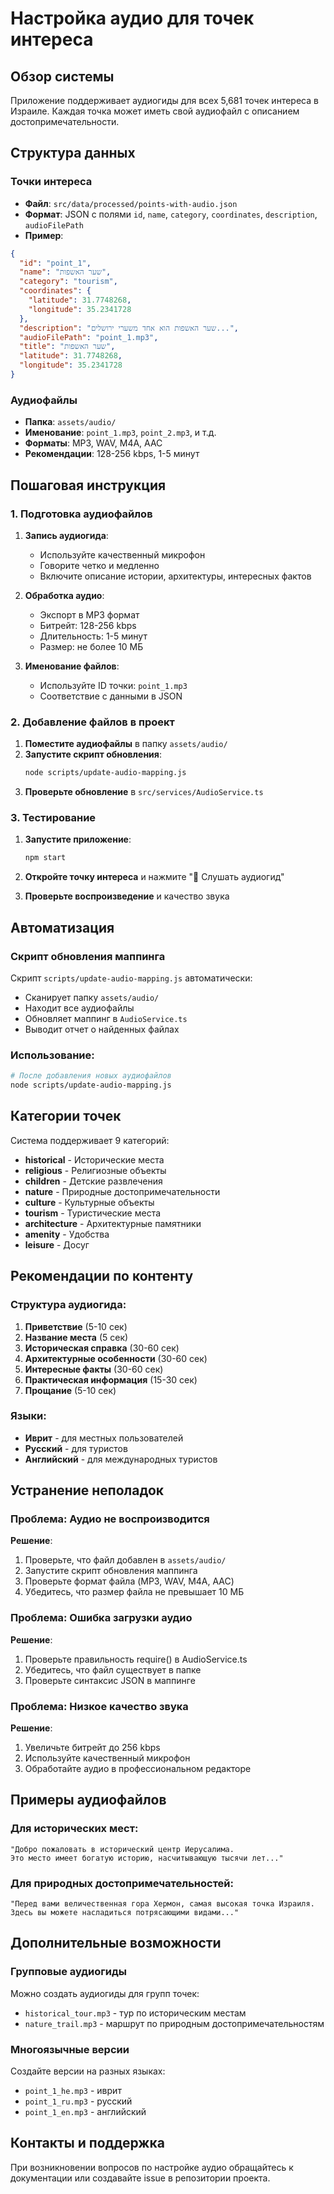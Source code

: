 # Настройка аудио для точек интереса

## Обзор системы

Приложение поддерживает аудиогиды для всех 5,681 точек интереса в Израиле. Каждая точка может иметь свой аудиофайл с описанием достопримечательности.

## Структура данных

### Точки интереса
- **Файл**: `src/data/processed/points-with-audio.json`
- **Формат**: JSON с полями `id`, `name`, `category`, `coordinates`, `description`, `audioFilePath`
- **Пример**:
```json
{
  "id": "point_1",
  "name": "שער האשפות",
  "category": "tourism",
  "coordinates": {
    "latitude": 31.7748268,
    "longitude": 35.2341728
  },
  "description": "שער האשפות הוא אחד משערי ירושלים...",
  "audioFilePath": "point_1.mp3",
  "title": "שער האשפות",
  "latitude": 31.7748268,
  "longitude": 35.2341728
}
```

### Аудиофайлы
- **Папка**: `assets/audio/`
- **Именование**: `point_1.mp3`, `point_2.mp3`, и т.д.
- **Форматы**: MP3, WAV, M4A, AAC
- **Рекомендации**: 128-256 kbps, 1-5 минут

## Пошаговая инструкция

### 1. Подготовка аудиофайлов

1. **Запись аудиогида**:
   - Используйте качественный микрофон
   - Говорите четко и медленно
   - Включите описание истории, архитектуры, интересных фактов

2. **Обработка аудио**:
   - Экспорт в MP3 формат
   - Битрейт: 128-256 kbps
   - Длительность: 1-5 минут
   - Размер: не более 10 МБ

3. **Именование файлов**:
   - Используйте ID точки: `point_1.mp3`
   - Соответствие с данными в JSON

### 2. Добавление файлов в проект

1. **Поместите аудиофайлы** в папку `assets/audio/`
2. **Запустите скрипт обновления**:
   ```bash
   node scripts/update-audio-mapping.js
   ```
3. **Проверьте обновление** в `src/services/AudioService.ts`

### 3. Тестирование

1. **Запустите приложение**:
   ```bash
   npm start
   ```

2. **Откройте точку интереса** и нажмите "🎵 Слушать аудиогид"

3. **Проверьте воспроизведение** и качество звука

## Автоматизация

### Скрипт обновления маппинга

Скрипт `scripts/update-audio-mapping.js` автоматически:
- Сканирует папку `assets/audio/`
- Находит все аудиофайлы
- Обновляет маппинг в `AudioService.ts`
- Выводит отчет о найденных файлах

### Использование:
```bash
# После добавления новых аудиофайлов
node scripts/update-audio-mapping.js
```

## Категории точек

Система поддерживает 9 категорий:
- **historical** - Исторические места
- **religious** - Религиозные объекты
- **children** - Детские развлечения
- **nature** - Природные достопримечательности
- **culture** - Культурные объекты
- **tourism** - Туристические места
- **architecture** - Архитектурные памятники
- **amenity** - Удобства
- **leisure** - Досуг

## Рекомендации по контенту

### Структура аудиогида:
1. **Приветствие** (5-10 сек)
2. **Название места** (5 сек)
3. **Историческая справка** (30-60 сек)
4. **Архитектурные особенности** (30-60 сек)
5. **Интересные факты** (30-60 сек)
6. **Практическая информация** (15-30 сек)
7. **Прощание** (5-10 сек)

### Языки:
- **Иврит** - для местных пользователей
- **Русский** - для туристов
- **Английский** - для международных туристов

## Устранение неполадок

### Проблема: Аудио не воспроизводится
**Решение**:
1. Проверьте, что файл добавлен в `assets/audio/`
2. Запустите скрипт обновления маппинга
3. Проверьте формат файла (MP3, WAV, M4A, AAC)
4. Убедитесь, что размер файла не превышает 10 МБ

### Проблема: Ошибка загрузки аудио
**Решение**:
1. Проверьте правильность require() в AudioService.ts
2. Убедитесь, что файл существует в папке
3. Проверьте синтаксис JSON в маппинге

### Проблема: Низкое качество звука
**Решение**:
1. Увеличьте битрейт до 256 kbps
2. Используйте качественный микрофон
3. Обработайте аудио в профессиональном редакторе

## Примеры аудиофайлов

### Для исторических мест:
```
"Добро пожаловать в исторический центр Иерусалима. 
Это место имеет богатую историю, насчитывающую тысячи лет..."
```

### Для природных достопримечательностей:
```
"Перед вами величественная гора Хермон, самая высокая точка Израиля. 
Здесь вы можете насладиться потрясающими видами..."
```

## Дополнительные возможности

### Групповые аудиогиды
Можно создать аудиогиды для групп точек:
- `historical_tour.mp3` - тур по историческим местам
- `nature_trail.mp3` - маршрут по природным достопримечательностям

### Многоязычные версии
Создайте версии на разных языках:
- `point_1_he.mp3` - иврит
- `point_1_ru.mp3` - русский
- `point_1_en.mp3` - английский

## Контакты и поддержка

При возникновении вопросов по настройке аудио обращайтесь к документации или создавайте issue в репозитории проекта. 